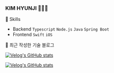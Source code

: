### KIM HYUNJI  👩🏻‍💻  
  
🚀 Skills
- Backend `Typescript` `Node.js` `Java`  `Spring Boot` 
- Frontend `Swift` `iOS`<br>

🚀 최근 작성한 기술 블로그 <br>

<div>
  
  [![Velog's GitHub stats](https://velog-readme-stats.vercel.app/api?name=khyunjiee)](https://github.com/eungyeole/velog-readme-stats)

</div>

<div>
  
  [![Velog's GitHub stats](https://velog-readme-stats.vercel.app/api/badge?name=khyunjiee)](https://velog.io/@khyunjiee)

</div>

<!--
**khyunjiee/khyunjiee** is a ✨ _special_ ✨ repository because its `README.md` (this file) appears on your GitHub profile.

Here are some ideas to get you started:

- 🔭 I’m currently working on ...
- 🌱 I’m currently learning ...
- 👯 I’m looking to collaborate on ...
- 🤔 I’m looking for help with ...
- 💬 Ask me about ...
- 📫 How to reach me: ...
- 😄 Pronouns: ...
- ⚡ Fun fact: ...
-->

